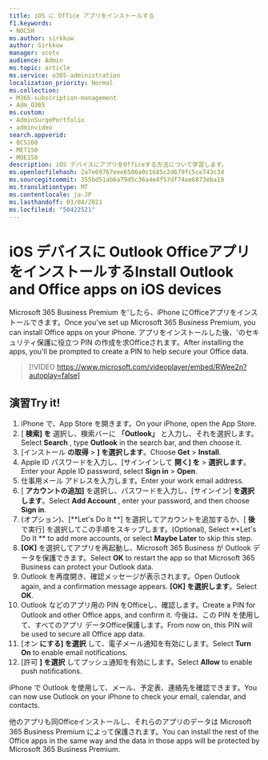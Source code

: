 ```yaml
---
title: iOS に Office アプリをインストールする
f1.keywords:
- NOCSH
ms.author: sirkkuw
author: Sirkkuw
manager: scotv
audience: Admin
ms.topic: article
ms.service: o365-administration
localization_priority: Normal
ms.collection:
- M365-subscription-management
- Adm_O365
ms.custom:
- AdminSurgePortfolio
- adminvideo
search.appverid:
- BCS160
- MET150
- MOE150
description: iOS デバイスにアプリをOfficeする方法について学習します。
ms.openlocfilehash: 2a7e69767eee6506a0c1685c2d679fc5ce743c3d
ms.sourcegitcommit: 355bd51ab6a79d5c36a4e4f57df74ae6873eba19
ms.translationtype: MT
ms.contentlocale: ja-JP
ms.lasthandoff: 03/04/2021
ms.locfileid: "50422521"
---
```

# <a name="install-outlook-and-office-apps-on-ios-devices"></a><span data-ttu-id="efb20-103">iOS デバイスに Outlook Officeアプリをインストールする</span><span class="sxs-lookup"><span data-stu-id="efb20-103">Install Outlook and Office apps on iOS devices</span></span>

<span data-ttu-id="efb20-104">Microsoft 365 Business Premium を&#39;したら、iPhone にOfficeアプリをインストールできます。</span><span class="sxs-lookup"><span data-stu-id="efb20-104">Once you&#39;ve set up Microsoft 365 Business Premium, you can install Office apps on your iPhone.</span></span> <span data-ttu-id="efb20-105">アプリをインストールした後、&#39;のセキュリティ保護に役立つ PIN の作成を求Officeされます。</span><span class="sxs-lookup"><span data-stu-id="efb20-105">After installing the apps, you&#39;ll be prompted to create a PIN to help secure your Office data.</span></span>

> [!VIDEO https://www.microsoft.com/videoplayer/embed/RWee2n?autoplay=false]

## <a name="try-it"></a><span data-ttu-id="efb20-106">演習</span><span class="sxs-lookup"><span data-stu-id="efb20-106">Try it!</span></span>

1. <span data-ttu-id="efb20-107">iPhone で、App Store を開きます。</span><span class="sxs-lookup"><span data-stu-id="efb20-107">On your iPhone, open the App Store.</span></span>
2. <span data-ttu-id="efb20-108">[  **検索] を** 選択し、検索バーに  **「Outlook」** と入力し、それを選択します。</span><span class="sxs-lookup"><span data-stu-id="efb20-108">Select  **Search** , type  **Outlook** in the search bar, and then choose it.</span></span>
3. <span data-ttu-id="efb20-109">[インストール **の取得**   >   **] を選択します**。</span><span class="sxs-lookup"><span data-stu-id="efb20-109">Choose  **Get**  >  **Install**.</span></span>
4. <span data-ttu-id="efb20-110">Apple ID パスワードを入力し、[サインインして **開く] を**  >   **選択します**。</span><span class="sxs-lookup"><span data-stu-id="efb20-110">Enter your Apple ID password, select **Sign in** >  **Open**.</span></span>
5. <span data-ttu-id="efb20-111">仕事用メール アドレスを入力します。</span><span class="sxs-lookup"><span data-stu-id="efb20-111">Enter your work email address.</span></span>
6. <span data-ttu-id="efb20-112">[  **アカウントの追加]** を選択し、パスワードを入力し、[サインイン]  **を選択します**。</span><span class="sxs-lookup"><span data-stu-id="efb20-112">Select  **Add Account** , enter your password, and then choose  **Sign in**.</span></span>
7. <span data-ttu-id="efb20-113">(オプション)、[\*\*Let's Do It \*\*] を選択してアカウントを追加するか、[  **後**  で実行] を選択してこの手順をスキップします。</span><span class="sxs-lookup"><span data-stu-id="efb20-113">(Optional), Select  \*\*Let's Do It \*\* to add more accounts, or select  **Maybe Later**  to skip this step.</span></span>
8. <span data-ttu-id="efb20-114">**[OK]** を選択してアプリを再起動し、Microsoft 365 Business が Outlook データを保護できます。</span><span class="sxs-lookup"><span data-stu-id="efb20-114">Select  **OK** to restart the app so that Microsoft 365 Business  can protect your Outlook data.</span></span>
9. <span data-ttu-id="efb20-115">Outlook を再度開き、確認メッセージが表示されます。</span><span class="sxs-lookup"><span data-stu-id="efb20-115">Open Outlook again, and a confirmation message appears.</span></span> <span data-ttu-id="efb20-116">**[OK] を選択します**。</span><span class="sxs-lookup"><span data-stu-id="efb20-116">Select  **OK**.</span></span>
10. <span data-ttu-id="efb20-117">Outlook などのアプリ用の PIN をOfficeし、確認します。</span><span class="sxs-lookup"><span data-stu-id="efb20-117">Create a PIN for Outlook and other Office apps, and confirm it.</span></span> <span data-ttu-id="efb20-118">今後は、この PIN を使用して、すべてのアプリ データOffice保護します。</span><span class="sxs-lookup"><span data-stu-id="efb20-118">From now on, this PIN will be used to secure all Office app data.</span></span>
11. <span data-ttu-id="efb20-119">[オン  **にする] を選択**  して、電子メール通知を有効にします。</span><span class="sxs-lookup"><span data-stu-id="efb20-119">Select  **Turn On**  to enable email notifications.</span></span>
12. <span data-ttu-id="efb20-120">[許可  **] を選択** してプッシュ通知を有効にします。</span><span class="sxs-lookup"><span data-stu-id="efb20-120">Select  **Allow** to enable push notifications.</span></span>

<span data-ttu-id="efb20-121">iPhone で Outlook を使用して、メール、予定表、連絡先を確認できます。</span><span class="sxs-lookup"><span data-stu-id="efb20-121">You can now use Outlook on your iPhone to check your email, calendar, and contacts.</span></span>

<span data-ttu-id="efb20-122">他のアプリも同Officeインストールし、それらのアプリのデータは Microsoft 365 Business Premium によって保護されます。</span><span class="sxs-lookup"><span data-stu-id="efb20-122">You can install the rest of the Office apps in the same way and the data in those apps will be protected by Microsoft 365 Business Premium.</span></span>